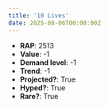 ```yaml
---
title: '10 Lives'
date: 2025-08-06T00:00:00Z
---
```

- **RAP**: 2513
- **Value**: -1
- **Demand level**: -1
- **Trend**: -1
- **Projected?**: True
- **Hyped?**: True
- **Rare?**: True
